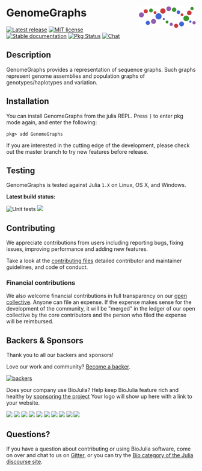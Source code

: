 # <img align="right" src="./sticker.svg" width="30%"> GenomeGraphs

[![Latest release](https://img.shields.io/github/release/BioJulia/GenomeGraphs.jl.svg)](https://github.com/BioJulia/GenomeGraphs.jl/releases/latest)
[![MIT license](https://img.shields.io/badge/license-MIT-green.svg)](https://github.com/BioJulia/GenomeGraphs.jl/blob/master/LICENSE) 
[![Stable documentation](https://img.shields.io/badge/docs-stable-blue.svg)](https://biojulia.github.io/GenomeGraphs.jl/stable)
[![Pkg Status](http://www.repostatus.org/badges/latest/wip.svg)](http://www.repostatus.org/#wip)
[![Chat](https://img.shields.io/gitter/room/BioJulia/GenomeGraphs.svg)](https://gitter.im/BioJulia/GenomeGraphs)


## Description

GenomeGraphs provides a representation of sequence graphs.
Such graphs represent genome assemblies and population graphs of
genotypes/haplotypes and variation.


## Installation

You can install GenomeGraphs from the julia REPL.
Press `]` to enter pkg mode again, and enter the following:

```
pkg> add GenomeGraphs
```

If you are interested in the cutting edge of the development, please check out
the master branch to try new features before release.


## Testing

GenomeGraphs is tested against Julia `1.X` on Linux, OS X, and Windows.

**Latest build status:**

![Unit tests](https://github.com/BioJulia/GenomeGraphs.jl/workflows/Unit%20tests/badge.svg)
![](https://github.com/BioJulia/GenomeGraphs.jl/workflows/Documentation/badge.svg)


## Contributing

We appreciate contributions from users including reporting bugs, fixing
issues, improving performance and adding new features.

Take a look at the [contributing files](https://github.com/BioJulia/Contributing)
detailed contributor and maintainer guidelines, and code of conduct.


### Financial contributions

We also welcome financial contributions in full transparency on our
[open collective](https://opencollective.com/biojulia).
Anyone can file an expense. If the expense makes sense for the development
of the community, it will be "merged" in the ledger of our open collective by
the core contributors and the person who filed the expense will be reimbursed.


## Backers & Sponsors

Thank you to all our backers and sponsors!

Love our work and community? [Become a backer](https://opencollective.com/biojulia#backer).

[![backers](https://opencollective.com/biojulia/backers.svg?width=890)](https://opencollective.com/biojulia#backers)

Does your company use BioJulia? Help keep BioJulia feature rich and healthy by
[sponsoring the project](https://opencollective.com/biojulia#sponsor)
Your logo will show up here with a link to your website.

[![](https://opencollective.com/biojulia/sponsor/0/avatar.svg)](https://opencollective.com/biojulia/sponsor/0/website)
[![](https://opencollective.com/biojulia/sponsor/1/avatar.svg)](https://opencollective.com/biojulia/sponsor/1/website)
[![](https://opencollective.com/biojulia/sponsor/2/avatar.svg)](https://opencollective.com/biojulia/sponsor/2/website)
[![](https://opencollective.com/biojulia/sponsor/3/avatar.svg)](https://opencollective.com/biojulia/sponsor/3/website)
[![](https://opencollective.com/biojulia/sponsor/4/avatar.svg)](https://opencollective.com/biojulia/sponsor/4/website)
[![](https://opencollective.com/biojulia/sponsor/5/avatar.svg)](https://opencollective.com/biojulia/sponsor/5/website)
[![](https://opencollective.com/biojulia/sponsor/6/avatar.svg)](https://opencollective.com/biojulia/sponsor/6/website)
[![](https://opencollective.com/biojulia/sponsor/7/avatar.svg)](https://opencollective.com/biojulia/sponsor/7/website)
[![](https://opencollective.com/biojulia/sponsor/8/avatar.svg)](https://opencollective.com/biojulia/sponsor/8/website)
[![](https://opencollective.com/biojulia/sponsor/9/avatar.svg)](https://opencollective.com/biojulia/sponsor/9/website)


## Questions?

If you have a question about contributing or using BioJulia software, come
on over and chat to us on [Gitter](https://gitter.im/BioJulia/General), or you can try the
[Bio category of the Julia discourse site](https://discourse.julialang.org/c/domain/bio).
